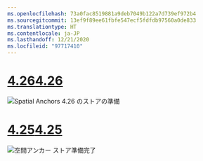 ```yaml
---
ms.openlocfilehash: 73a0fac8519881a9deb7049b122a7d739ef972b4
ms.sourcegitcommit: 13ef9f89ee61fbfe547ecf5fdfdb97560a0de833
ms.translationtype: HT
ms.contentlocale: ja-JP
ms.lasthandoff: 12/21/2020
ms.locfileid: "97717410"
---
```

# <a name="426"></a>[<span data-ttu-id="b3e2a-101">4.26</span><span class="sxs-lookup"><span data-stu-id="b3e2a-101">4.26</span></span>](#tab/426)

![Spatial Anchors 4.26 のストアの準備](../images/local-spatial-anchors-img-01.png)

# <a name="425"></a>[<span data-ttu-id="b3e2a-103">4.25</span><span class="sxs-lookup"><span data-stu-id="b3e2a-103">4.25</span></span>](#tab/425)

![空間アンカー ストア準備完了](../images/unreal-spatialanchors-store-ready.PNG)
